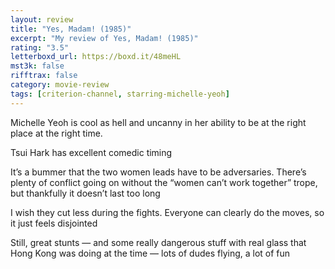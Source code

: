 ```yaml
---
layout: review
title: "Yes, Madam! (1985)"
excerpt: "My review of Yes, Madam! (1985)"
rating: "3.5"
letterboxd_url: https://boxd.it/48meHL
mst3k: false
rifftrax: false
category: movie-review
tags: [criterion-channel, starring-michelle-yeoh]
---
```


Michelle Yeoh is cool as hell and uncanny in her ability to be at the right place at the right time.

Tsui Hark has excellent comedic timing

It’s a bummer that the two women leads have to be adversaries. There’s plenty of conflict going on without the “women can’t work together” trope, but thankfully it doesn’t last too long

I wish they cut less during the fights. Everyone can clearly do the moves, so it just feels disjointed

Still, great stunts — and some really dangerous stuff with real glass that Hong Kong was doing at the time — lots of dudes flying, a lot of fun
